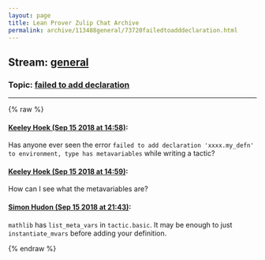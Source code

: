 ```yaml
---
layout: page
title: Lean Prover Zulip Chat Archive 
permalink: archive/113488general/73720failedtoadddeclaration.html
---
```


## Stream: [general](index.html)
### Topic: [failed to add declaration](73720failedtoadddeclaration.html)

---


{% raw %}
#### [ Keeley Hoek (Sep 15 2018 at 14:58)](https://leanprover.zulipchat.com/#narrow/stream/113488-general/topic/failed%20to%20add%20declaration/near/134011400):
<p>Has anyone ever seen the error <code>failed to add declaration 'xxxx.my_defn' to environment, type has metavariables</code> while writing a tactic?</p>

#### [ Keeley Hoek (Sep 15 2018 at 14:59)](https://leanprover.zulipchat.com/#narrow/stream/113488-general/topic/failed%20to%20add%20declaration/near/134011412):
<p>How can I see what the metavariables are?</p>

#### [ Simon Hudon (Sep 15 2018 at 21:43)](https://leanprover.zulipchat.com/#narrow/stream/113488-general/topic/failed%20to%20add%20declaration/near/134023923):
<p><code>mathlib</code> has <code>list_meta_vars</code> in <code>tactic.basic</code>. It may be enough to just <code>instantiate_mvars</code> before adding your definition.</p>


{% endraw %}
